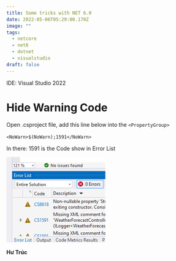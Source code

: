 ```yaml
---
title: Some tricks with NET 6.0
date: 2022-05-06T05:29:00.170Z
image: ""
tags:
  - netcore
  - net6
  - dotnet
  - visualstudio
draft: false
---
```

IDE: Visual Studio 2022

# Hide Warning Code

Open .csproject file, add this line below into the `<PropertyGroup>`

`<NoWarn>$(NoWarn);1591</NoWarn>`

In there: 1591 is the Code show in Error List

![](/images/screenshot-2022-05-06-123556.png)



**Hư Trúc**